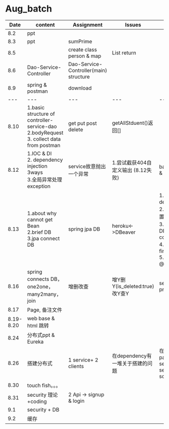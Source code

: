 # Aug_batch

|Date|content|Assignment| Issues|update|
|---|---|---|---|---|
|8.2|ppt|
|8.3 |ppt|sumPrime |
|8.5| |create class person & map|List</String> return |
|8.6|Dao-Service-Controller| Dao-Service-Controller(main) structure|
|8.9| spring & postman | download |
|---|---|---|---|---|
|8.10| 1.basic structure of controller-service-dao <br>2.bodyRequest<br>3. collect data from postman<br>  | get put post delete| getAllStduent()返回[] |
|8.12| 1.IOC & DI <br> 2. dependency injection 3ways<br>3.全局异常处理exception| service故意抛出一个异常|1.尝试截获404自定义输出 (8.12失败)|baseController.java & controller.java|
|8.13| 1.about why cannot get Bean <br> 2.brief DB <br> 3.jpa connect DB|spring jpa DB |heroku<->DBeaver|1.pom.xml 添加两个dependency<br> 2.app.properties配置账号密码<br>3.student.java 映射DB(entity table column id)<br>4.serviceImpl尝试findAll() <br> 5. studentRepo @repository
|8.16|spring connects DB，one2one，many2many，join| 增删改查| 增Y删Y(is_deleted:true)改Y查Y|secondSpring project|
|8.17|Page, 备注文件|||
|8.19-8.20|web base & html 跳转|
|8.24|分布式ppt & Eureka|
|8.26|搭建分布式|1 service+ 2 clients|在dependency有一堆关于搭建的问题|在microservice package<br> service:9000<br>secondSpring:8083 school:8002|
|8.30|touch fish。。。
|8.31|security 理论+coding|2 Api -> signup & login|
|9.1|security + DB
|9.2|缓存
